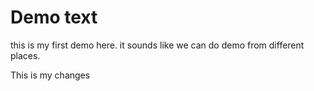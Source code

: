 # Demo text

this is my first demo here.
it sounds like we can do demo from different places.

This is my changes
